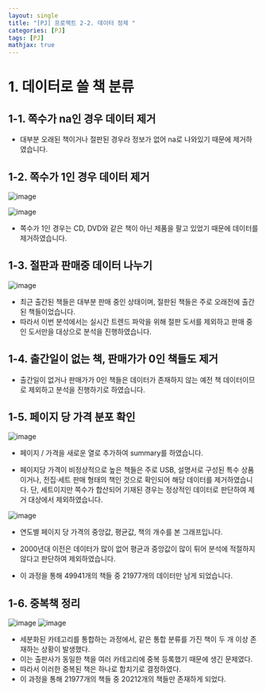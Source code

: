 ```yaml
---
layout: single
title: "[PJ] 프로젝트 2-2. 데이터 정제 "
categories: [PJ]
tags: [PJ]
mathjax: true
---
```


# 1. 데이터로 쓸 책 분류

## 1-1. 쪽수가 na인 경우 데이터 제거

- 대부분 오래된 책이거나 절판된 경우라 정보가 없어 na로 나와있기 때문에 제거하였습니다.

## 1-2. 쪽수가 1인 경우 데이터 제거

![image](https://github.com/user-attachments/assets/67394af5-8353-44f5-af10-6b47c68e8a3c)

![image](https://github.com/user-attachments/assets/34716d19-9a6c-432d-94a3-54fb50e20c41)

- 쪽수가 1인 경우는 CD, DVD와 같은 책이 아닌 제품을 팔고 있었기 때문에 데이터를 제거하였습니다.

## 1-3. 절판과 판매중 데이터 나누기

![image](https://github.com/user-attachments/assets/dcde2856-e93e-4080-9a82-af27c8023523)

- 최근 출간된 책들은 대부분 판매 중인 상태이며, 절판된 책들은 주로 오래전에 출간된 책들이었습니다.
- 따라서 이번 분석에서는 실시간 트렌드 파악을 위해 절판 도서를 제외하고 판매 중인 도서만을 대상으로 분석을 진행하였습니다.

## 1-4.  출간일이 없는 책, 판매가가 0인 책들도 제거

- 출간일이 없거나 판매가가 0인 책들은 데이터가 존재하지 않는 예전 책 데이터이므로 제외하고 분석을 진행하기로 하였습니다.


## 1-5. 페이지 당 가격 분포 확인
![image](https://github.com/user-attachments/assets/4580ed73-d106-4b4e-bbd2-20adb65c4c16)

- 페이지 / 가격을 새로운 열로 추가하여 summary를 하였습니다.

- 페이지당 가격이 비정상적으로 높은 책들은 주로 USB, 설명서로 구성된 특수 상품이거나, 전집·세트 판매 형태의 책인 것으로 확인되어 해당 데이터를 제거하였습니다.
단, 세트이지만 쪽수가 합산되어 기재된 경우는 정상적인 데이터로 판단하여 제거 대상에서 제외하였습니다.


![image](https://github.com/user-attachments/assets/c8e2bd4e-fa87-4e3e-87f7-c6c65932c34d)


- 연도별 페이지 당 가격의 중앙값, 평균값, 책의 개수를 본 그래프입니다.
- 2000년대 이전은 데이터가 많이 없어 평균과 중앙값이 많이 튀어 분석에 적절하지 않다고 판단하여 제외하였습니다.

- 이 과정을 통해 49941개의 책들 중 21977개의 데이터만 남게 되었습니다.


## 1-6. 중복책 정리

![image](https://github.com/user-attachments/assets/56699053-e124-4a8e-9b2b-ade66d993c18)
![image](https://github.com/user-attachments/assets/99be35f0-97bd-40a6-8e83-461f93dfa8a1)


- 세분화된 카테고리를 통합하는 과정에서, 같은 통합 분류를 가진 책이 두 개 이상 존재하는 상황이 발생했다.
- 이는 출판사가 동일한 책을 여러 카테고리에 중복 등록했기 때문에 생긴 문제였다.
- 따라서 이러한 중복된 책은 하나로 합치기로 결정하였다.
- 이 과정을 통해 21977개의 책들 중 20212개의 책들만 존재하게 되었다.


